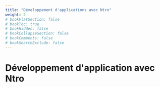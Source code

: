 ```yaml
---
title: "Développement d'applications avec Ntro"
weight: 2
# bookFlatSection: false
# bookToc: true
# bookHidden: false
# bookCollapseSection: false
# bookComments: false
# bookSearchExclude: false
---
```


# Développement d'application avec Ntro


